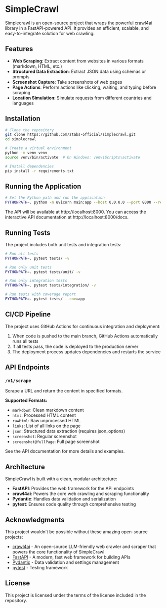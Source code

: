 # SimpleCrawl

Simplecrawl is an open-source project that wraps the powerful [crawl4ai](https://github.com/unclecode/crawl4ai) library in a FastAPI-powered API. It provides an efficient, scalable, and easy-to-integrate solution for web crawling.

## Features

- **Web Scraping**: Extract content from websites in various formats (markdown, HTML, etc.)
- **Structured Data Extraction**: Extract JSON data using schemas or prompts
- **Screenshot Capture**: Take screenshots of web pages
- **Page Actions**: Perform actions like clicking, waiting, and typing before scraping
- **Location Simulation**: Simulate requests from different countries and languages

## Installation

```bash
# Clone the repository
git clone https://github.com/ztabs-official/simplecrawl.git
cd simplecrawl

# Create a virtual environment
python -m venv venv
source venv/bin/activate  # On Windows: venv\Scripts\activate

# Install dependencies
pip install -r requirements.txt
```

## Running the Application

```bash
# Set the Python path and run the application
PYTHONPATH=. python -m uvicorn main:app --host 0.0.0.0 --port 8000 --reload
```

The API will be available at http://localhost:8000. You can access the interactive API documentation at http://localhost:8000/docs.

## Running Tests

The project includes both unit tests and integration tests:

```bash
# Run all tests
PYTHONPATH=. pytest tests/ -v

# Run only unit tests
PYTHONPATH=. pytest tests/unit/ -v

# Run only integration tests
PYTHONPATH=. pytest tests/integration/ -v

# Run tests with coverage report
PYTHONPATH=. pytest tests/ --cov=app
```

## CI/CD Pipeline

The project uses GitHub Actions for continuous integration and deployment:

1. When code is pushed to the main branch, GitHub Actions automatically runs all tests
2. If all tests pass, the code is deployed to the production server
3. The deployment process updates dependencies and restarts the service

## API Endpoints

### `/v1/scrape`

Scrape a URL and return the content in specified formats.

**Supported Formats:**
- `markdown`: Clean markdown content
- `html`: Processed HTML content
- `rawHtml`: Raw unprocessed HTML
- `links`: List of all links on the page
- `json`: Structured data extraction (requires json_options)
- `screenshot`: Regular screenshot
- `screenshot@fullPage`: Full page screenshot

See the API documentation for more details and examples.

## Architecture

SimpleCrawl is built with a clean, modular architecture:

- **FastAPI**: Provides the web framework for the API endpoints
- **crawl4ai**: Powers the core web crawling and scraping functionality
- **Pydantic**: Handles data validation and serialization
- **pytest**: Ensures code quality through comprehensive testing

## Acknowledgments

This project wouldn't be possible without these amazing open-source projects:

- [crawl4ai](https://github.com/unclecode/crawl4ai) - An open-source LLM-friendly web crawler and scraper that powers the core functionality of SimpleCrawl
- [FastAPI](https://fastapi.tiangolo.com/) - A modern, fast web framework for building APIs
- [Pydantic](https://docs.pydantic.dev/) - Data validation and settings management
- [pytest](https://docs.pytest.org/) - Testing framework

## License

This project is licensed under the terms of the license included in the repository.
